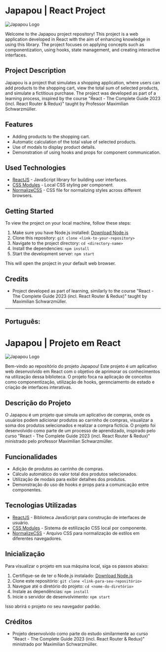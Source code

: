 # Japapou | React Project

![Japapou Logo](<link-to-your-logo>)

Welcome to the Japapou project repository! This project is a web application developed in React with the aim of enhancing knowledge in using this library. The project focuses on applying concepts such as componentization, using hooks, state management, and creating interactive interfaces.

## Project Description

Japapou is a project that simulates a shopping application, where users can add products to the shopping cart, view the total sum of selected products, and simulate a fictitious purchase. The project was developed as part of a learning process, inspired by the course "React - The Complete Guide 2023 (incl. React Router & Redux)" taught by Professor Maximilian Schwarzmüller.

## Features

- Adding products to the shopping cart.
- Automatic calculation of the total value of selected products.
- Use of modals to display product details.
- Demonstration of using hooks and props for component communication.

## Used Technologies

- [ReactJS](https://reactjs.org/) - JavaScript library for building user interfaces.
- [CSS Modules](https://github.com/css-modules/css-modules) - Local CSS styling per component.
- [NormalizeCSS](https://necolas.github.io/normalize.css/) - CSS file for normalizing styles across different browsers.

## Getting Started

To view the project on your local machine, follow these steps:

1. Make sure you have Node.js installed: [Download Node.js](https://nodejs.org/)
2. Clone this repository: `git clone <link-to-your-repository>`
3. Navigate to the project directory: `cd <directory-name>`
4. Install the dependencies: `npm install`
5. Start the development server: `npm start`

This will open the project in your default web browser.

## Credits

- Project developed as part of learning, similarly to the course "React - The Complete Guide 2023 (incl. React Router & Redux)" taught by Maximilian Schwarzmüller.

---

## **Português:**

# Japapou | Projeto em React

![Japapou Logo](<link-para-sua-logo>)

Bem-vindo ao repositório do projeto Japapou! Este projeto é um aplicativo web desenvolvido em React com o objetivo de aprimorar os conhecimentos na utilização dessa biblioteca. O projeto foca na aplicação de conceitos como componentização, utilização de hooks, gerenciamento de estado e criação de interfaces interativas.

## Descrição do Projeto

O Japapou é um projeto que simula um aplicativo de compras, onde os usuários podem adicionar produtos ao carrinho de compras, visualizar a soma dos produtos selecionados e realizar a compra fictícia. O projeto foi desenvolvido como parte de um processo de aprendizado, inspirado pelo curso "React - The Complete Guide 2023 (incl. React Router & Redux)" ministrado pelo professor Maximilian Schwarzmüller.

## Funcionalidades

- Adição de produtos ao carrinho de compras.
- Cálculo automático do valor total dos produtos selecionados.
- Utilização de modais para exibir detalhes dos produtos.
- Demonstração do uso de hooks e props para a comunicação entre componentes.

## Tecnologias Utilizadas

- [ReactJS](https://reactjs.org/) - Biblioteca JavaScript para construção de interfaces de usuário.
- [CSS Modules](https://github.com/css-modules/css-modules) - Sistema de estilização CSS local por componente.
- [NormalizeCSS](https://necolas.github.io/normalize.css/) - Arquivo CSS para normalização de estilos em diferentes navegadores.

## Inicialização

Para visualizar o projeto em sua máquina local, siga os passos abaixo:

1. Certifique-se de ter o Node.js instalado: [Download Node.js](https://nodejs.org/)
2. Clone este repositório: `git clone <link-para-seu-repositório>`
3. Navegue até o diretório do projeto: `cd <nome-do-diretório>`
4. Instale as dependências: `npm install`
5. Inicie o servidor de desenvolvimento: `npm start`

Isso abrirá o projeto no seu navegador padrão.

## Créditos

- Projeto desenvolvido como parte do estudo similarmente ao curso "React - The Complete Guide 2023 (incl. React Router & Redux)" ministrado por Maximilian Schwarzmüller.
